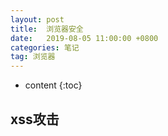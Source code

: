 ```yaml
---
layout: post
title:  浏览器安全
date:   2019-08-05 11:00:00 +0800
categories: 笔记
tag: 浏览器
---
```

* content
{:toc}

## xss攻击
